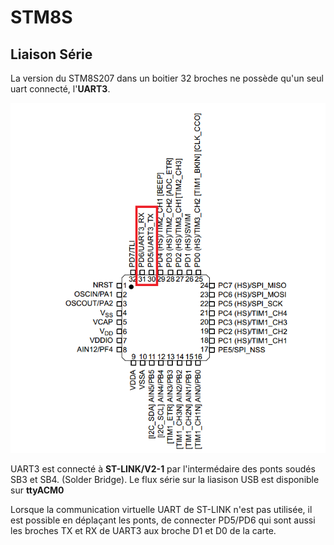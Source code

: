 ﻿# STM8S

## Liaison Série

La version du STM8S207 dans un boitier  32 broches ne possède qu'un seul uart connecté, l'**UART3**.

![Brochage STM8S207](/serial/brochageSTM8S2007.png)

UART3  est connecté  à  **ST-LINK/V2-1** par l'intermédaire des ponts soudés SB3 et SB4. (Solder Bridge). Le flux série sur la liasison USB est disponible sur **ttyACM0** 

Lorsque la communication virtuelle UART de ST-LINK n'est pas utilisée,  il est possible en déplaçant les ponts, de connecter PD5/PD6 qui sont aussi les broches TX et RX de UART3 aux broche D1 et D0 de la carte.











